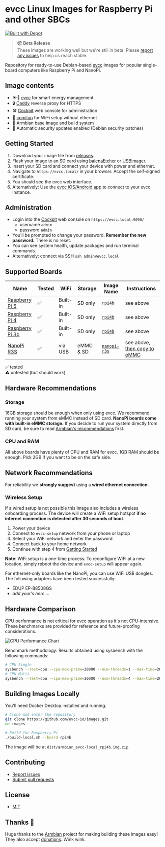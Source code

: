# evcc Linux Images for Raspberry Pi and other SBCs

[![Built with Depot](https://depot.dev/badges/built-with-depot.svg)](https://depot.dev/?utm_source=evcc)

> **📦 Beta Release**  
> These images are working well but we're still in beta. Please [report any issues](https://github.com/evcc-io/images/issues) to help us reach stable.

Repository for ready-to-use Debian-based [evcc](https://evcc.io) images for popular single-board computers like Raspberry Pi and NanoPi.

## Image contents

- ☀️🚗 [evcc](https://evcc.io) for smart energy management
- 🔒 [Caddy](https://caddyserver.com) reverse proxy for HTTPS
- 🛠️ [Cockpit](https://cockpit-project.org) web console for administration
- 📶 [comitup](https://github.com/davesteele/comitup) for WiFi setup without ethernet
- 🐧 [Armbian](https://www.armbian.com) base image and build system
- 🔐 Automatic security updates enabled (Debian security patches)

## Getting Started

1. Download your image file from [releases](https://github.com/evcc-io/images/releases).
2. Flash your image to an SD card using [balenaEtcher](https://www.balena.io/etcher/) or [USBImager](https://gitlab.com/bztsrc/usbimager).
3. Insert your SD card and connect your device with power and ethernet.
4. Navigate to `https://evcc.local/` in your browser. Accept the self-signed certificate.
5. You should see the evcc web interface.
6. Alternatively: Use the [evcc iOS/Android app](http://github.com/evcc-io/app) to connect to your evcc instance.

## Administration

- Login into the [Cockpit](https://cockpit-project.org) web console on `https://evcc.local:9090/`
  - username `admin`
  - password `admin`
- You'll be prompted to change your password. **Remember the new password.** There is no reset.
- You can see system health, update packages and run terminal commands.
- Alternatively: connect via SSH `ssh admin@evcc.local`

## Supported Boards

| Name                                                                                      | Tested | WiFi | Storage | Image Name                                                 | Instructions                                                                                      |
| ----------------------------------------------------------------------------------------- | ------ | ---- | ------- | ---------------------------------------------------------- | ------------------------------------------------------------------------------------------------- |
| [Raspberry Pi 5](https://www.raspberrypi.com/products/raspberry-pi-5/)                    | ✅     | Built-in | SD only | [`rpi4b`](https://github.com/evcc-io/images/releases)      | see above                                                                                         |
| [Raspberry Pi 4](https://www.raspberrypi.com/products/raspberry-pi-4-model-b/)            | ✅     | Built-in | SD only | [`rpi4b`](https://github.com/evcc-io/images/releases)      | see above                                                                                         |
| [Raspberry Pi 3b](https://www.raspberrypi.com/products/raspberry-pi-3-model-b/)           | ✅     | Built-in | SD only | [`rpi4b`](https://github.com/evcc-io/images/releases)      | see above                                                                                         |
| [NanoPi R3S](https://www.friendlyelec.com/index.php?route=product/product&product_id=311) | ✅     | via USB | eMMC & SD | [`nanopi-r3s`](https://github.com/evcc-io/images/releases) | see above, [then copy to eMMC](https://docs.armbian.com/User-Guide_Getting-Started/#installation) |

✅ tested<br/>
⚠️ untested (but should work)

## Hardware Recommendations

### Storage

16GB storage should be enough when only using evcc.
We recommend running your system from eMMC instead of SD card.
**NanoPi boards come with built-in eMMC storage.**
If you decide to run your system directly from SD card, be sure to read [Armbian's recommendations](https://docs.armbian.com/User-Guide_Getting-Started/#armbian-getting-started-guide) first.

### CPU and RAM

All above boards have plenty of CPU and RAM for evcc.
1GB RAM should be enough.
Pick 2GB if you want to be on the safe side.

## Network Recommendations

For reliability we **strongly suggest** using a **wired ethernet connection**.

### Wireless Setup

If a wired setup is not possible this image also includes a wireless onboarding process.
The device will create a WiFi setup hotspot **if no internet connection is detected after 30 seconds of boot**.

1. Power your device
2. Connect to `evcc-setup` network from your phone or laptop
3. Select your WiFi network and enter the password
4. Connect back to your home network
5. Continue with step 4 from [Getting Started](#getting-started)

**Note**: WiFi setup is a one-time process. To reconfigure WiFi at a new location, simply reboot the device and `evcc-setup` will appear again.

For ethernet-only boards like the NanoPi, you can use WiFi USB dongles. The following adapters have been tested successfully:

- EDUP EP-B8508GS
- _add your's here ..._

## Hardware Comparison

CPU performance is not critical for evcc operation as it's not CPU-intensive. These benchmarks are provided for reference and future-proofing considerations.

![CPU Performance Chart](https://quickchart.io/chart?w=800&h=200&c={type:'horizontalBar',data:{labels:['Raspberry%20Pi%203%20B%2B','NanoPi%20R3S','Raspberry%20Pi%204','Raspberry%20Pi%205'],datasets:[{label:'CPU%20Single',data:[21.78,370.98,583.00,1041.75],backgroundColor:'rgba(54,162,235,0.8)',borderWidth:0},{label:'CPU%20Multi',data:[83.41,1466.78,2330.16,4165.05],backgroundColor:'rgba(255,99,132,0.8)',borderWidth:0}]},options:{responsive:false,maintainAspectRatio:false,plugins:{title:{display:false},legend:{display:true,position:'bottom',labels:{boxWidth:12,padding:8,font:{size:10}}}},scales:{x:{beginAtZero:true,grid:{display:false},ticks:{display:false}},y:{grid:{display:false},ticks:{font:{size:10}}}}}})

Benchmark methodology: Results obtained using sysbench with the following commands:
```bash
# CPU Single
sysbench --test=cpu --cpu-max-prime=20000 --num-threads=1 --max-time=200 run
# CPU Multi
sysbench --test=cpu --cpu-max-prime=20000 --num-threads=4 --max-time=200 run
```

## Building Images Locally

You'll need Docker Desktop installed and running.

```bash
# Clone and enter the repository
git clone https://github.com/evcc-io/images.git
cd images

# Build for Raspberry Pi
./build-local.sh --board rpi4b
```

The image will be at `dist/armbian_evcc-local_rpi4b.img.zip`.

## Contributing

- [Report issues](https://github.com/evcc-io/images/issues)
- [Submit pull requests](https://github.com/evcc-io/images/pulls)

## License

- [MIT](LICENSE)

## Thanks 💚

Huge thanks to the [Armbian](https://www.armbian.com) project for making building these images easy!
They also accept [donations](https://www.armbian.com/donate/). Wink wink.
